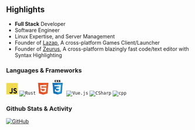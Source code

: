 ## Highlights
- **Full Stack** Developer
- Software Engineer
- Linux Expertise, and Server Management
- Founder of [Lazap](https://github.com/DashCruft-Nation/lazap), A cross-platform Games Client/Launcher
- Founder of [Zeurus](https://github.com/DashCruft/Zeurus), A cross-platform blazingly fast code/text editor with Syntax Highlighting 
 
### Languages & Frameworks

<code>![JavaScript][javascript]</code>
<code><img src="http://rust-lang.org/logos/rust-logo-512x512.png" alt="Rust" width="39" height="39"></code>
<code>![HTML][html]</code>
<code><img src="https://raw.githubusercontent.com/devicons/devicon/master/icons/css3/css3-original-wordmark.svg" alt="CSS" width="40" height="40"></code>
<code><img src="https://upload.wikimedia.org/wikipedia/commons/thumb/9/95/Vue.js_Logo_2.svg/1200px-Vue.js_Logo_2.svg.png" alt="Vue.js" width="32" height="32"></code>
<code><img src="https://user-images.githubusercontent.com/59381835/144502978-498d9866-9df1-4420-9fef-a33003c184ed.png" alt="CSharp" width="35" height="35"></code>
<code><img src="https://upload.wikimedia.org/wikipedia/commons/thumb/1/18/ISO_C%2B%2B_Logo.svg/640px-ISO_C%2B%2B_Logo.svg.png" alt="cpp" width="32" height="35"></code>

### Github Stats & Activity
[![GitHub](https://github-readme-stats.vercel.app/api?username=DashCruft&show_icons=true&theme=tokyonight&&hide_border=true)](https://github.com/DashCruft)

[javascript]: https://raw.githubusercontent.com/ElCholoGamer/ElCholoGamer/master/icons/javascript.png
[html]: https://raw.githubusercontent.com/ElCholoGamer/ElCholoGamer/master/icons/html.png
